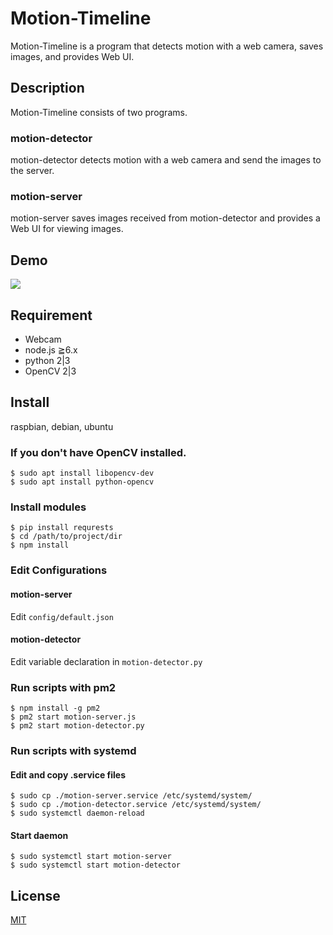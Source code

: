 # Motion-Timeline

Motion-Timeline is a program that detects motion with a web camera, saves images, and provides Web UI.


## Description
Motion-Timeline consists of two programs.

### motion-detector
motion-detector detects motion with a web camera and send the images to the server.

### motion-server
motion-server saves images received from motion-detector and provides a Web UI for viewing images.


## Demo
![](https://user-images.githubusercontent.com/19512599/32275626-50e23842-bf4f-11e7-8f34-74fc52866f5f.gif)


## Requirement
- Webcam
- node.js ≧6.x
- python  2|3
- OpenCV  2|3

## Install
raspbian, debian, ubuntu

### If you don't have OpenCV installed.
```
$ sudo apt install libopencv-dev
$ sudo apt install python-opencv
```

### Install modules
```
$ pip install requrests
$ cd /path/to/project/dir
$ npm install
```

### Edit Configurations
#### motion-server
Edit `config/default.json`

#### motion-detector
Edit variable declaration in `motion-detector.py`

### Run scripts with pm2

```
$ npm install -g pm2
$ pm2 start motion-server.js
$ pm2 start motion-detector.py
```

### Run scripts with systemd
#### Edit and copy .service files
```
$ sudo cp ./motion-server.service /etc/systemd/system/
$ sudo cp ./motion-detector.service /etc/systemd/system/
$ sudo systemctl daemon-reload
```

#### Start daemon
```
$ sudo systemctl start motion-server
$ sudo systemctl start motion-detector
```

## License
[MIT](https://github.com/dono/Motion-Timeline/blob/master/LICENSE)